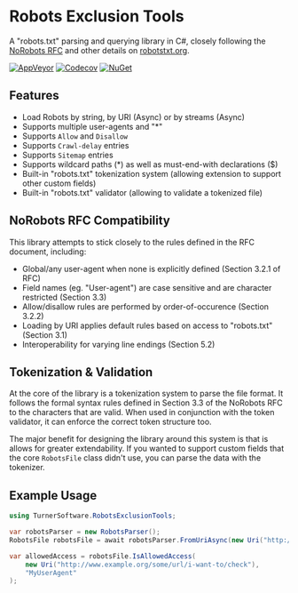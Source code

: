 # Robots Exclusion Tools
A "robots.txt" parsing and querying library in C#, closely following the [NoRobots RFC](http://www.robotstxt.org/norobots-rfc.txt) and other details on [robotstxt.org](http://www.robotstxt.org/robotstxt.html).

[![AppVeyor](https://img.shields.io/appveyor/ci/Turnerj/robotsexclusiontools/master.svg)](https://ci.appveyor.com/project/Turnerj/robotsexclusiontools)
[![Codecov](https://img.shields.io/codecov/c/github/turnersoftware/robotsexclusiontools/master.svg)](https://codecov.io/gh/TurnerSoftware/RobotsExclusionTools)
[![NuGet](https://img.shields.io/nuget/v/TurnerSoftware.RobotsExclusionTools.svg)](https://www.nuget.org/packages/TurnerSoftware.RobotsExclusionTools)

## Features
- Load Robots by string, by URI (Async) or by streams (Async)
- Supports multiple user-agents and "*"
- Supports `Allow` and `Disallow`
- Supports `Crawl-delay` entries
- Supports `Sitemap` entries
- Supports wildcard paths (*) as well as must-end-with declarations ($)
- Built-in "robots.txt" tokenization system (allowing extension to support other custom fields)
- Built-in "robots.txt" validator (allowing to validate a tokenized file)

## NoRobots RFC Compatibility
This library attempts to stick closely to the rules defined in the RFC document, including:
- Global/any user-agent when none is explicitly defined (Section 3.2.1 of RFC)
- Field names (eg. "User-agent") are case sensitive and are character restricted (Section 3.3)
- Allow/disallow rules are performed by order-of-occurence (Section 3.2.2)
- Loading by URI applies default rules based on access to "robots.txt" (Section 3.1)
- Interoperability for varying line endings (Section 5.2)

## Tokenization & Validation
At the core of the library is a tokenization system to parse the file format. 
It follows the formal syntax rules defined in Section 3.3 of the NoRobots RFC to the characters that are valid.
When used in conjunction with the token validator, it can enforce the correct token structure too.

The major benefit for designing the library around this system is that is allows for greater extendability.
If you wanted to support custom fields that the core `RobotsFile` class didn't use, you can parse the data with the tokenizer.

## Example Usage
```csharp
using TurnerSoftware.RobotsExclusionTools;

var robotsParser = new RobotsParser();
RobotsFile robotsFile = await robotsParser.FromUriAsync(new Uri("http://www.example.org/robots.txt"));

var allowedAccess = robotsFile.IsAllowedAccess(
	new Uri("http://www.example.org/some/url/i-want-to/check"),
	"MyUserAgent"
);

```